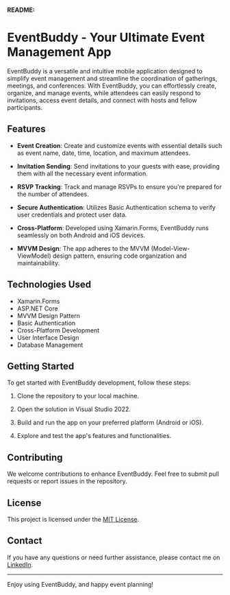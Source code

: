 **README:**

# EventBuddy - Your Ultimate Event Management App

EventBuddy is a versatile and intuitive mobile application designed to simplify event management and streamline the coordination of gatherings, meetings, and conferences. With EventBuddy, you can effortlessly create, organize, and manage events, while attendees can easily respond to invitations, access event details, and connect with hosts and fellow participants.

## Features

- **Event Creation**: Create and customize events with essential details such as event name, date, time, location, and maximum attendees.

- **Invitation Sending**: Send invitations to your guests with ease, providing them with all the necessary event information.

- **RSVP Tracking**: Track and manage RSVPs to ensure you're prepared for the number of attendees.

- **Secure Authentication**: Utilizes Basic Authentication schema to verify user credentials and protect user data.

- **Cross-Platform**: Developed using Xamarin.Forms, EventBuddy runs seamlessly on both Android and iOS devices.

- **MVVM Design**: The app adheres to the MVVM (Model-View-ViewModel) design pattern, ensuring code organization and maintainability.

## Technologies Used

- Xamarin.Forms
- ASP.NET Core
- MVVM Design Pattern
- Basic Authentication
- Cross-Platform Development
- User Interface Design
- Database Management

## Getting Started

To get started with EventBuddy development, follow these steps:

1. Clone the repository to your local machine.

2. Open the solution in Visual Studio 2022.

3. Build and run the app on your preferred platform (Android or iOS).

4. Explore and test the app's features and functionalities.

## Contributing

We welcome contributions to enhance EventBuddy. Feel free to submit pull requests or report issues in the repository.

## License

This project is licensed under the [MIT License](LICENSE).

## Contact

If you have any questions or need further assistance, please contact me on [LinkedIn](https://www.linkedin.com/in/jdfdoyley).

---

Enjoy using EventBuddy, and happy event planning!

